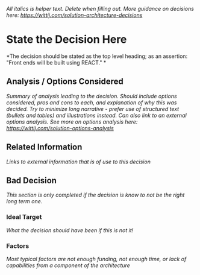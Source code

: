 *All italics is helper text. Delete when filling out. More guidance on decisions here: https://wittij.com/solution-architecture-decisions*

# State the Decision Here
*The decision should be stated as the top level heading; as an assertion: "Front ends will be built using REACT." *

## Analysis / Options Considered
*Summary of analysis leading to the decision. Should include options considered, pros and cons to each, and explanation of why this was decided. Try to minimize long narrative - prefer use of structured text (bullets and tables) and illustrations instead. Can also link to an external options analysis. See more on options analysis here: https://wittij.com/solution-options-analysis* 

## Related Information
*Links to external information that is of use to this decision*

## Bad Decision
*This section is only completed if the decision is know to not be the right long term one.*
### Ideal Target
*What the decision should have been if this is not it!*

### Factors
*Most typical factors are not enough funding, not enough time, or lack of capabilities from a component of the architecture*
